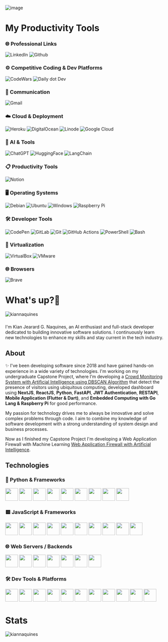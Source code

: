 ![image](https://github.com/user-attachments/assets/6bf85430-4ff4-4620-8f68-0ab6864e1085)
<div id="header" align="left">
  <h1 align="left">My Productivity Tools</h1>

  <!-- 🌐 Professional Links -->
  <h3>🌐 Professional Links</h3>
  <a href="https://www.linkedin.com/in/kjgnaquines" style="text-decoration: none;">
    <img src="https://img.shields.io/badge/LinkedIn-blue?style=for-the-badge&logo=linkedin&logoColor=white" alt="LinkedIn"/>
  </a>
  <a href="https://github.com/kiannaquines/" style="text-decoration: none;">
    <img src="https://img.shields.io/badge/GitHub-100000?style=for-the-badge&logo=github&logoColor=white" alt="Github"/>
  </a>

  <!-- ⚙️ Competitive Coding & Dev Platforms -->
  <h3>⚙️ Competitive Coding & Dev Platforms</h3>
  <a href="#" style="text-decoration: none;">
    <img src="https://img.shields.io/badge/Codewars-B1361E?style=for-the-badge&logo=Codewars&logoColor=white" alt="CodeWars"/>
  </a>
  <a href="#" style="text-decoration: none;">
    <img src="https://img.shields.io/badge/daily.dev-CE3DF3?style=for-the-badge&logo=dailydotdev&logoColor=white" alt="Daily dot Dev"/>
  </a>

  <!-- 💬 Communication -->
  <h3>💬 Communication</h3>
  <a href="#" style="text-decoration: none;">
    <img src="https://img.shields.io/badge/Gmail-D14836?style=for-the-badge&logo=gmail&logoColor=white" alt="Gmail"/>
  </a>

  <!-- ☁️ Cloud & Deployment -->
  <h3>☁️ Cloud & Deployment</h3>
  <a href="#" style="text-decoration: none;">
    <img src="https://img.shields.io/badge/Heroku-430098?style=for-the-badge&logo=heroku&logoColor=white" alt="Heroku"/>
  </a>
  <a href="#" style="text-decoration: none;">
    <img src="https://img.shields.io/badge/Digital_Ocean-0080FF?style=for-the-badge&logo=DigitalOcean&logoColor=white" alt="DigitalOcean"/>
  </a>
  <a href="#" style="text-decoration: none;">
    <img src="https://img.shields.io/badge/Linode-00A95C?style=for-the-badge&logo=Linode&logoColor=white" alt="Linode"/>
  </a>
  <a href="#" style="text-decoration: none;">
    <img src="https://img.shields.io/badge/Google_Cloud-4285F4?style=for-the-badge&logo=google-cloud&logoColor=white" alt="Google Cloud"/>
  </a>

  <!-- 🧠 AI & Tools -->
  <h3>🧠 AI & Tools</h3>
  <a href="#" style="text-decoration: none;">
    <img src="https://img.shields.io/badge/ChatGPT-74aa9c?style=for-the-badge&logo=openai&logoColor=white" alt="ChatGPT"/>
  </a>
  <a href="#" style="text-decoration: none;">
    <img src="https://img.shields.io/badge/-HuggingFace-FDEE21?style=for-the-badge&logo=HuggingFace&logoColor=black" alt="HuggingFace"/>
  </a>
  <a href="#" style="text-decoration: none;">
    <img src="https://img.shields.io/badge/LangChain-FF6F61?style=for-the-badge&logo=langchain&logoColor=white" alt="LangChain"/>
  </a>

  <!-- 📋 Productivity Tools -->
  <h3>📋 Productivity Tools</h3>
  <a href="#" style="text-decoration: none;">
    <img src="https://img.shields.io/badge/Notion-000000?style=for-the-badge&logo=notion&logoColor=white" alt="Notion"/>
  </a>

  <!-- 🖥️ Operating Systems -->
  <h3>🖥️ Operating Systems</h3>
  <a href="#" style="text-decoration: none;">
    <img src="https://img.shields.io/badge/Debian-A81D33?style=for-the-badge&logo=debian&logoColor=white" alt="Debian"/>
  </a>
  <a href="#" style="text-decoration: none;">
    <img src="https://img.shields.io/badge/Ubuntu-E95420?style=for-the-badge&logo=ubuntu&logoColor=white" alt="Ubuntu"/>
  </a>
  <a href="#" style="text-decoration: none;">
    <img src="https://img.shields.io/badge/Windows-0078D6?style=for-the-badge&logo=windows&logoColor=white" alt="Windows"/>
  </a>
  <a href="#" style="text-decoration: none;">
    <img src="https://img.shields.io/badge/Raspberry_Pi-A22846?style=for-the-badge&logo=raspberry-pi&logoColor=white" alt="Raspberry Pi"/>
  </a>

  <!-- 🛠️ Developer Tools -->
  <h3>🛠️ Developer Tools</h3>
  <a href="#" style="text-decoration: none;">
    <img src="https://img.shields.io/badge/CodePen-000000?style=for-the-badge&logo=codepen&logoColor=white" alt="CodePen"/>
  </a>
  <a href="#" style="text-decoration: none;">
    <img src="https://img.shields.io/badge/GitLab-FC6D26?style=for-the-badge&logo=gitlab&logoColor=white" alt="GitLab"/>
  </a>
  <a href="#" style="text-decoration: none;">
    <img src="https://img.shields.io/badge/Git-F05032?style=for-the-badge&logo=git&logoColor=white" alt="Git"/>
  </a>
  <a href="#" style="text-decoration: none;">
    <img src="https://img.shields.io/badge/GitHub_Actions-2088FF?style=for-the-badge&logo=github-actions&logoColor=white" alt="GitHub Actions"/>
  </a>
  <a href="#" style="text-decoration: none;">
    <img src="https://img.shields.io/badge/PowerShell-5391FE?style=for-the-badge&logo=powershell&logoColor=white" alt="PowerShell"/>
  </a>
  <a href="#" style="text-decoration: none;">
    <img src="https://img.shields.io/badge/Bash-4EAA25?style=for-the-badge&logo=gnu-bash&logoColor=white" alt="Bash"/>
  </a>

  <!-- 🧪 Virtualization -->
  <h3>🧪 Virtualization</h3>
  <a href="#" style="text-decoration: none;">
    <img src="https://img.shields.io/badge/VirtualBox-183A61?style=for-the-badge&logo=virtualbox&logoColor=white" alt="VirtualBox"/>
  </a>
  <a href="#" style="text-decoration: none;">
    <img src="https://img.shields.io/badge/VMware-607078?style=for-the-badge&logo=vmware&logoColor=white" alt="VMware"/>
  </a>

  <!-- 🌐 Browsers -->
  <h3>🌐 Browsers</h3>
  <a href="#" style="text-decoration: none;">
    <img src="https://img.shields.io/badge/Brave-FB542B?style=for-the-badge&logo=brave&logoColor=white" alt="Brave"/>
  </a>
</div>


<h1 align="left">What's up?👋</h1>
<p align="left"> <img src="https://komarev.com/ghpvc/?username=kiannaquines&label=Profile%20views&color=0e75b6&style=flat" alt="kiannaquines" /> </p>

### 

<p align="left">I'm Kian Jearard G. Naquines, an AI enthusiast and full-stack developer dedicated to building innovative software solutions. I continuously learn new technologies to enhance my skills and stay current in the tech industry.</p>

### 

<h2 align="left">About</h2>

<p align="left">✨ I've been developing software since 2018 and have gained hands-on experience in a wide variety of technologies. I'm working on my undergraduate Capstone Project, where I’m developing a <a href="https://github.com/kiannaquines/crowd-monitoring-app">Crowd Monitoring System with Artificial Intelligence using DBSCAN Algorithm</a> that detect the presence of visitors using ubiquitous computing, developed dashboard using <b>NextJS</b>, <b>ReactJS</b>, <b>Python</b>, <b>FastAPI</b>, <b>JWT Authentication</b>, <b>RESTAPI</b>, <b>Mobile Application (Flutter & Dart)</b>, and <b>Embedded Computing with Go Lang & Raspberry Pi</b> for good performance.</p>

<p align="left">My passion for technology drives me to always be innovative and solve complex problems through code. I aim to combine my knowledge of software development with a strong understanding of system design and business processes.</p>
<p align="left">Now as I finished my Capstone Project I'm developing a Web Application Firewall with Machine Learning <a href="https://github.com/kiannaquines/web-application-firewall-machine-learning">Web Application Firewall with Artificial Intelligence</a>.</p>

<h2 align="left">Technologies</h2>

<div align="left">
 <h3>🐍 Python & Frameworks</h3>
<img src="https://cdn.jsdelivr.net/gh/devicons/devicon/icons/python/python-original.svg" height="40" />
<img src="https://cdn.jsdelivr.net/gh/devicons/devicon/icons/fastapi/fastapi-original.svg" height="40" />
<img src="https://cdn.jsdelivr.net/gh/devicons/devicon/icons/flask/flask-original.svg" height="40" />
<img src="https://cdn.jsdelivr.net/gh/devicons/devicon/icons/sqlalchemy/sqlalchemy-original.svg" height="40" />
<img src="https://cdn.jsdelivr.net/gh/devicons/devicon/icons/pytorch/pytorch-original.svg" height="40" />
<img src="https://cdn.jsdelivr.net/gh/devicons/devicon/icons/jupyter/jupyter-original.svg" height="40" />
<img src="https://cdn.jsdelivr.net/gh/devicons/devicon/icons/anaconda/anaconda-original.svg" height="40" />
<img src="https://cdn.jsdelivr.net/gh/devicons/devicon/icons/pandas/pandas-original.svg" height="40" />
<img src="https://cdn.jsdelivr.net/gh/devicons/devicon/icons/numpy/numpy-original.svg" height="40" />

<!-- JAVASCRIPT & FRAMEWORKS -->
<h3>🟨 JavaScript & Frameworks</h3>
<img src="https://cdn.jsdelivr.net/gh/devicons/devicon/icons/javascript/javascript-original.svg" height="40" />
<img src="https://cdn.jsdelivr.net/gh/devicons/devicon/icons/typescript/typescript-original.svg" height="40" />
<img src="https://cdn.jsdelivr.net/gh/devicons/devicon/icons/react/react-original.svg" height="40" />
<img src="https://cdn.jsdelivr.net/gh/devicons/devicon/icons/nextjs/nextjs-original.svg" height="40" />
<img src="https://cdn.jsdelivr.net/gh/devicons/devicon/icons/redux/redux-original.svg" height="40" />
<img src="https://cdn.jsdelivr.net/gh/devicons/devicon/icons/jquery/jquery-original.svg" height="40" />
<img src="https://cdn.jsdelivr.net/gh/devicons/devicon/icons/jest/jest-plain.svg" height="40" />
<img src="https://cdn.jsdelivr.net/gh/devicons/devicon/icons/storybook/storybook-original.svg" height="40" />
<img src="https://cdn.jsdelivr.net/gh/devicons/devicon/icons/nodejs/nodejs-original.svg" height="40" />
<img src="https://cdn.jsdelivr.net/gh/devicons/devicon/icons/npm/npm-original-wordmark.svg" height="40" />

<!-- WEB SERVERS / BACKENDS -->
<h3>🌐 Web Servers / Backends</h3>
<img src="https://cdn.jsdelivr.net/gh/devicons/devicon/icons/nginx/nginx-original.svg" height="40" />
<img src="https://cdn.jsdelivr.net/gh/devicons/devicon/icons/mysql/mysql-original.svg" height="40" />
<img src="https://cdn.jsdelivr.net/gh/devicons/devicon/icons/mongodb/mongodb-original.svg" height="40" />
<img src="https://cdn.jsdelivr.net/gh/devicons/devicon/icons/postgresql/postgresql-original.svg" height="40" />
<img src="https://cdn.jsdelivr.net/gh/devicons/devicon/icons/heroku/heroku-original.svg" height="40" />
<img src="https://cdn.jsdelivr.net/gh/devicons/devicon/icons/php/php-original.svg" height="40" />
<img src="https://cdn.jsdelivr.net/gh/devicons/devicon/icons/codeigniter/codeigniter-plain.svg" height="40" />

<!-- DEV TOOLS -->
<h3>🛠 Dev Tools & Platforms</h3>
<img src="https://cdn.jsdelivr.net/gh/devicons/devicon/icons/git/git-original.svg" height="40" />
<img src="https://cdn.jsdelivr.net/gh/devicons/devicon/icons/github/github-original.svg" height="40" />
<img src="https://cdn.jsdelivr.net/gh/devicons/devicon/icons/vscode/vscode-original.svg" height="40" />
<img src="https://cdn.jsdelivr.net/gh/devicons/devicon/icons/visualstudio/visualstudio-plain.svg" height="40" />
<img src="https://cdn.jsdelivr.net/gh/devicons/devicon/icons/digitalocean/digitalocean-original.svg" height="40" />
<img src="https://cdn.jsdelivr.net/gh/devicons/devicon/icons/figma/figma-original.svg" height="40" />
<img src="https://cdn.jsdelivr.net/gh/devicons/devicon/icons/filezilla/filezilla-plain.svg" height="40" />
<img src="https://cdn.jsdelivr.net/gh/devicons/devicon/icons/putty/putty-original.svg" height="40" />
<img src="https://cdn.jsdelivr.net/gh/devicons/devicon/icons/linux/linux-original.svg" height="40" />
<img src="https://cdn.jsdelivr.net/gh/devicons/devicon/icons/ubuntu/ubuntu-plain.svg" height="40" />
<img src="https://cdn.jsdelivr.net/gh/devicons/devicon/icons/grafana/grafana-original.svg" height="40" />
</div>

<h1 align="left">Stats</h1>

<p>
    <img align="left" src="https://github-readme-stats.vercel.app/api?username=kiannaquines&amp;show_icons=true&amp;locale=en" alt="kiannaquines">
</p>
